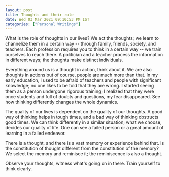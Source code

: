 ```yaml
---
layout: post
title: Thoughts and their role
date: Wed 03 Mar 2021 09:10:53 PM IST
categories: ["Personal Writings"]
---
```


What is the role of thoughts in our lives? We act the thoughts; we learn to
channelize them in a certain way -- through family, friends, society, and
teachers.  Each profession requires you to think in a certain way -- we train
ourselves to reach there. A politician and a teacher process the information in
different ways; the thoughts make distinct individuals.

Everything around us is a thought in action, think about it. We are also
thoughts in actions but of course, people are much more than that.  In my early
education, I used to be afraid of teachers and people with significant
knowledge; no one likes to be told that they are wrong. I started seeing them
as a person undergone rigorous training; I realized that they were once
students and full of doubts and questions, my fear disappeared. See how thinking
differently changes the whole dynamics.

The quality of our lives is dependent on the quality of our thoughts. A good
way of thinking helps in tough times, and a bad way of thinking obstructs
good times. We can think differently in a similar situation; what we choose,
decides our quality of life. One can see a failed person or a great amount
of learning in a failed endeavor.

There is a thought, and there is a vast memory or experience behind that. Is
the constitution of thought different from the constitution of the memory? We
select the memory and reminisce it; the reminiscence is also a thought.

Observe your thoughts, witness what's going on in there. Train yourself to
think clearly.
